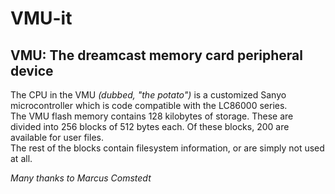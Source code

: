 VMU-it
======

VMU: The dreamcast memory card peripheral device  
------------------------------------------------

The CPU in the VMU _(dubbed, "the potato")_ is a customized Sanyo microcontroller which is code compatible with the LC86000 series.  
The VMU flash memory contains 128 kilobytes of storage. These are divided into 256 blocks of 512 bytes each. Of these blocks, 200 are available for user files.  
The rest of the blocks contain filesystem information, or are simply not used at all.  

  


_Many thanks to Marcus Comstedt_
